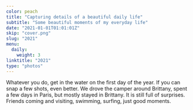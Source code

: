 ```yaml
---
color: peach
title: "Capturing details of a beautiful daily life"
subtitle: "Some beautiful moments of my everyday life"
date: "2021-01-01T01:01:01Z"
skip: "cover.png"
slug: "2021"
menu:
  daily:
    weight: 3
linktitle: "2021"
type: "photos"
---
```

Whatever you do, get in the water on the first day of the year. 
If you can snap a few shots, even better.
We drove the camper around Brittany, spent a few days in Paris, but mostly stayed in Brittany.
It is still full of surprises. Friends coming and visiting, swimming, surfing, just good moments. 
